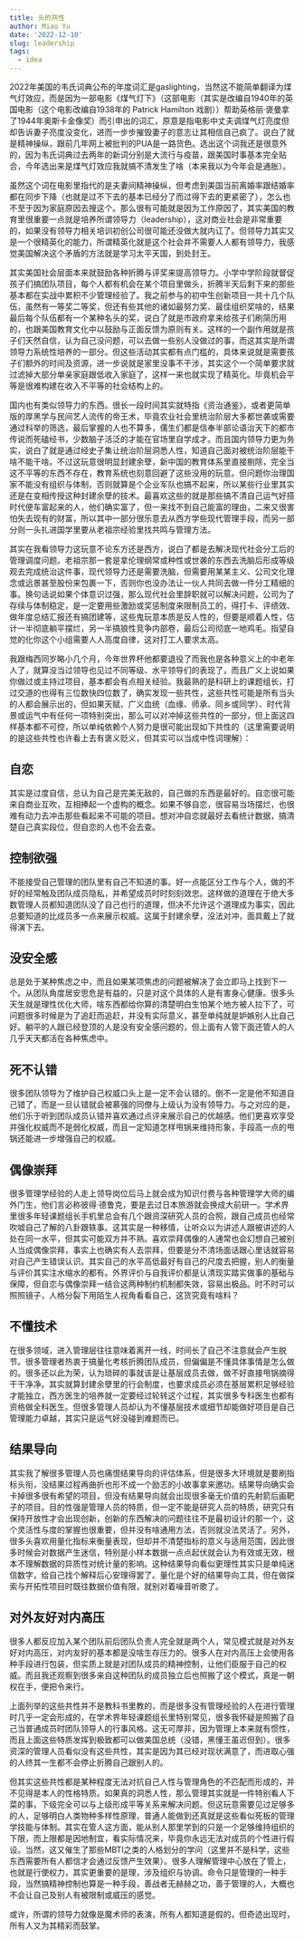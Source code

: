 ```yaml
---
title: 头的共性
author: Miao Yu
date: '2022-12-10'
slug: leadership
tags:
  - idea
---
```


2022年美国的韦氏词典公布的年度词汇是gaslighting，当然这不能简单翻译为煤气灯效应，而是因为一部电影《煤气灯下》（这部电影（其实是改编自1940年的英国电影（这个电影改编自1938年的 Patrick Hamilton 戏剧））帮助英格丽·褒曼拿了1944年奥斯卡金像奖）而引申出的词汇，原意是指电影中丈夫调煤气灯亮度但却告诉妻子亮度没变化，进而一步步摧毁妻子的意志让其相信自己疯了。说白了就是精神操纵，跟前几年网上被批判的PUA是一路货色。选出这个词我还是很意外的，因为韦氏词典过去两年的新词分别是大流行与疫苗，跟美国时事基本完全贴合，今年选出来是煤气灯效应我就搞不清发生了啥（本来我以为今年会是通胀）。

虽然这个词在电影里指代的是夫妻间精神操纵，但考虑到美国当前离婚率跟结婚率都在同步下降（也就是过不下去的基本已经分了而过得下去的更紧密了），怎么也不至于因为家庭原因去搜这个。那么很有可能就是因为工作原因了，其实美国的教育里很重要一点就是培养所谓领导力（leadership），这对商业社会是非常重要的，如果没有领导力相关培训初创公司很可能还没做大就内讧了。但领导力其实又是一个很精英化的能力，所谓精英化就是这个社会并不需要人人都有领导力，我感觉美国解决这个矛盾的方法就是学习太平天国，到处封王。

其实美国社会层面本来就鼓励各种折腾与评奖来提高领导力。小学中学阶段就督促孩子们搞团队项目，每个人都有机会在某个项目里做头，折腾半天后剩下来的那些基本都在实战中累积不少管理经验了。我之前参与的初中生创新项目一共十几个队伍，虽然有一等奖二等奖，但还有些其他的诸如最努力奖、最佳组织奖啥的，结果最后每个队伍都有一个某种名头的奖，说白了就是市政府拿来给孩子们刷简历用的，也跟美国教育文化中以鼓励与正面反馈为原则有关。这样的一个副作用就是孩子们天然自信，认为自己没问题，可以去做一些别人没做过的事，而这其实是所谓领导力系统性培养的一部分。但这些活动其实都有点门槛的，具体来说就是需要孩子们额外的时间及资源，进一步说就是家里没事不干涉，其实这个一个简单要求就过滤掉大部分单亲家庭跟低收入家庭了，这样一来也就实现了精英化。毕竟机会平等是很难构建在收入不平等的社会结构上的。

国内也有类似领导力的东西。很长一段时间其实就特指《资治通鉴》，或者更简单版的厚黑学与民间艺人流传的帝王术，毕竟农业社会里统治阶层大多都世袭或需要通过科举的筛选，最后掌握的人也不算多，儒生们都是信奉半部论语治天下的都市传说而死磕经书，少数脑子活泛的才能在官场里自学成才。而且国内领导力更为务实，说白了就是通过经史子集让统治阶层洞悉人性，知道自己面对被统治阶层能干啥不能干啥。不过这玩意很明显封建余孽，新中国的教育体系里直接剔除，完全当这不平等的东西不存在，教育系统也刻意回避了这些没用的玩意。但问题你治理国家不能没有组织与体制，否则就算是个企业军队也搞不起来，所以某些行业里其实还是在变相传授这种封建余孽的技术。最喜欢这些的就是那些搞不清自己运气好搭时代便车富起来的人，他们确实富了，但一来找不到自己能富的理由，二来又很害怕失去现有的财富，所以其中一部分很乐意去从西方学些现代管理手段，而另一部分则一头扎进国学里要从老祖宗经验里找共鸣与管理方法。

其实在我看领导力这玩意不论东方还是西方，说白了都是去解决现代社会分工后的管理调度问题。老祖宗那一套是拿伦理纲常或种性或世袭的东西去洗脑后形成等级观去完成统治这件事，现代领导力还是需要洗脑，但需要用某某主义、公司文化理念或远景甚至股份来包裹一下，否则你也没办法让一伙人共同去做一件分工精细的事。换句话说如果个体意识过强，那么现代社会里辞职就可以解决问题，公司为了存续与体制稳定，是一定要用些激励或奖惩制度来限制员工的，得打卡、评绩效、做年度总结汇报还有搞团建等，这些鬼玩意本质是反人性的，但要是顺着人性，估计一半彻底躺平摆烂，另一半搞狼性竞争内部卷，最后公司彻底一地鸡毛。指望自觉的化你这个小组需要人人高度自律，这对打工人要求太高。

我跟梅西同岁略小几个月，今年世界杯他都要退役了而我也是各种意义上的中老年人了，就算没当过领导也见过不同等级、水平领导们的表现了，而且广义上说如果你做过或主持过项目，基本都会有点相关经验。我最熟的是科研上的课题组长，打过交道的也得有三位数快四位数了，确实发现一些共性，这些共性可能是所有当头的人都会展示出的，但如果天赋、广义血统（血缘、师承、同乡或同学）、时代背景或运气中有任何一项特别突出，那么可以对冲掉这些共性的一部分，但上面这四样基本都不可控，所以单纯依赖个人努力是很可能出现如下共性的（这里需要说明的是这些共性也许看上去有褒义贬义，但其实可以当成中性词理解）：

## 自恋

其实是过度自信，总认为自己是完美无敌的，自己做的东西是最好的。自恋很可能来自商业互吹，互相捧起一个虚构的概念。如果不够自恋，很容易当场摆烂，也很难有动力去冲击那些看起来不可能的项目。想对冲自恋就最好去看统计数据，搞清楚自己真实段位，但自恋的人也不会去查。

## 控制欲强

不能接受自己管理的团队里有自己不知道的事。好一点能区分工作与个人，做的不好的经常触及团队成员隐私，并希望成员时时刻刻效忠。这样做的道理在于绝大多数管理人员都知道团队没了自己也行的道理，但决不允许这个道理成为事实，因此总要知道的比成员多一点来展示权威。这属于封建余孽，没法对冲，面具戴上了就得演下去。

## 没安全感

总是处于某种焦虑之中，而且如果某项焦虑的问题被解决了会立即马上找到下一个。从团队角度居安思危是有益的，只是对这个具体的人是有害身心健康。很多头天生就是理性优化大师，啥东西都给你算的清楚明白生怕某个地方被人拉下了，可问题很多时候是为了追赶而追赶，并没有实际意义，甚至单纯就是妒嫉别人比自己好。躺平的人跟已经登顶的人是没有安全感问题的，但上面有人管下面还管人的人几乎天天都活在各种焦虑中。

## 死不认错

很多团队领导为了维护自己权威口头上是一定不会认错的。倒不一定是他不知道自己错了，而是一旦认错就会被慕强的同僚与上级认为没有领导力。与之对应的是，他们乐于听到团队成员认错并喜欢通过点评来展示自己的优越感。他们更喜欢享受并强化权威而不是弱化权威，而且一定知道怎样甩锅来维持形象，手段高一点的甩锅还能进一步增强自己的权威。

## 偶像崇拜

很多管理学经验的人走上领导岗位后马上就会成为知识付费与各种管理学大师的编外门生，他们言必称彼得·德鲁克，要是去过日本旅游就会换成大前研一。学术界里很多年轻课题组长手机里总会有几个跟资深研究人员的合照，跟自己成员也经常吹嘘自己了解的八卦跟轶事。这其实是一种移情，让听众以为讲述人跟被讲述的人处在同一水平，但其实可能双方并不熟。喜欢崇拜偶像的人通常也会幻想自己被别人当成偶像崇拜，事实上也确实有人去崇拜，但要是分不清场面话跟心里话就容易对自己产生错误认识。其实自己的水平高低最好有自己的尺度去把握，别人的衡量与评价其实注水缩水的都有。外界评价与自我评价都是认清现实踏实做事的基础与保障，但自恋与偶像崇拜一结合这两种制约机制都失效，容易出极品。时不时可以照照镜子，人格分裂下用陌生人视角看看自己，这货究竟有啥料？

## 不懂技术

在很多领域，进入管理层往往意味着离开一线，时间长了自己不注意就会产生脱节。很多管理者热衷于搞量化考核折腾团队成员，但偏偏是不懂具体事情是怎么做的。很多还以此为荣，认为琐碎的事就该是让基层成员去做，做不好直接甩锅摘得干干净净。其实就算封建余孽里的行会制度，也要求成员必须在基层累积足够经验才能独立，西方医生的培养就一定要经过轮转这个过程，其实很多专科医生也都有资格做全科医生。但很多管理人员却认为不懂基层技术或细节却能做好项目是自己管理能力卓越，其实只是运气好没碰到难题而已。

## 结果导向

其实我了解很多管理人员也痛恨结果导向的评估体系，但是很多大环境就是要刷指标头衔，没结果过程再曲折也形不成一个励志的小故事拿来邀功。结果导向确实会卡掉很多很有希望的项目，但没有结果导向就会出现很多毫无价值的先射箭后画靶子的项目。目的性强是管理人员的特质，但一定不能是研究人员的特质，研究只有保持开放性才会出现创新，创新的东西解决的问题往往不是最初设计的那一个，这个灵活性与度的掌握也很重要，但并没有啥通用方法，否则就没法灵活了。另外，很多头喜欢用量化指标来衡量表现，但却并不清楚指标的意义与适用范围，因此很多时候会对数据产生迷信，特别是小样本数据一点点起伏就会认为有效或无效，根本不理解数据的异质性对统计量的影响。这种结果导向看似更理性其实只是单纯迷信数字，给自己找个解释后心安理得罢了。量化是个好的结果导向工具，但在做探索与开拓性项目时既往数据价值有限，就别对着噪音听歌了。

## 对外友好对内高压

很多人都反应加入某个团队前后团队负责人完全就是两个人，常见模式就是对外友好对内高压，对内友好的基本都是没啥生存压力的。很多人在对内高压上会使用各种手段进行包装，但实质上就是对团队成员的精神控制，让他们臣服于自己的权威。而且我还观察到很多来自这种团队的成员独立后也照搬了这个模式，真是一朝权在手，便把令来行。

上面列举的这些共性并不是教科书里教的，而是很多没有管理经验的人在进行管理时几乎一定会形成的，在学术界年轻课题组长里特别常见，很多我怀疑是照搬了自己当普通成员时团队领导人的行事风格。这无可厚非，因为管理上本来就有惯性，而且上面这些特质发挥到极致都可以做美国总统（没错，黑懂王虽迟但到）。很多资深的管理人员看似没有这些共性，其实是因为其已经对现状满意了，而进取心强的人终其一生都不会停止折腾自己跟别人的。

但其实这些共性都是某种程度无法对抗自己人性与管理角色的不匹配而形成的，并不见得是本人的性格特质。如果真的洞悉人性，那么管理其实就是一件特别看人下菜的事，下级完全可以与上级形成平等关系来解决问题。但这玩意需要见过足够多的人，足够明白人类物种多样性原理，普通人能做到还真就是这些看似死板的管理学技能与体制。其实在管人这方面，能从别人那里学到的只是一个足够维持组织的下限，而上限都是因地制宜，看实际情况来，毕竟你永远无法对成员的个性进行假设。当然，这又催生了那些MBTI之类的人格划分的学问（这里并不是科学，这些东西需要所有人都信才会通过反馈产生效果）。很多人理解管理中心放在了管上，也就是行使权力，其实更重要的是理，涉及组织与协调。命令只是管理的一种手段，当然搞精神控制也算是一种手段，善战者无赫赫之功，善于管理的人，大概也不会让自己及别人有被限制或威压的感觉。

或许，所谓的领导力就像是魔术师的表演，所有人都知道是假的，但奇迹出现时，所有人又为其精彩而鼓掌。
